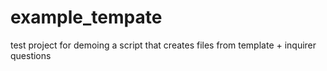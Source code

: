 example_tempate
===============

test project for demoing a script that creates files from template + inquirer questions
